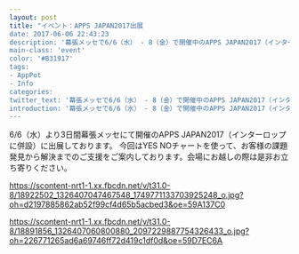 ```yaml
---
layout: post
title: "イベント：APPS JAPAN2017出展
date: 2017-06-06 22:43:23
description: '幕張メッセで6/6（水） - 8（金）で開催中のAPPS JAPAN2017（インターロップに併設）にAppPotを出展しています。'
main-class: 'event'
color: '#B31917'
tags:
- AppPot
- Info
categories:
twitter_text: '幕張メッセで6/6（水） - 8（金）で開催中のAPPS JAPAN2017（インターロップに併設）にAppPotを出展しています。'
introduction: '幕張メッセで6/6（水） - 8（金）で開催中のAPPS JAPAN2017（インターロップに併設）にAppPotを出展しています。'
---
```


6/6（水）より3日間幕張メッセにて開催のAPPS JAPAN2017（インターロップに併設）に出展しております。
今回はYES NOチャートを使って、お客様の課題発見から解決までのご支援をご案内しております。会場にお越しの際は是非お立ち寄りください。

https://scontent-nrt1-1.xx.fbcdn.net/v/t31.0-8/18922502_1326407047467548_1749771133703925248_o.jpg?oh=d2197885862ab52f99cf4d65b5acbed3&oe=59A137C0

https://scontent-nrt1-1.xx.fbcdn.net/v/t31.0-8/18891856_1326407060800880_2097229887754326433_o.jpg?oh=226771265ad6a69746ff72d419c1df0d&oe=59D7EC6A

